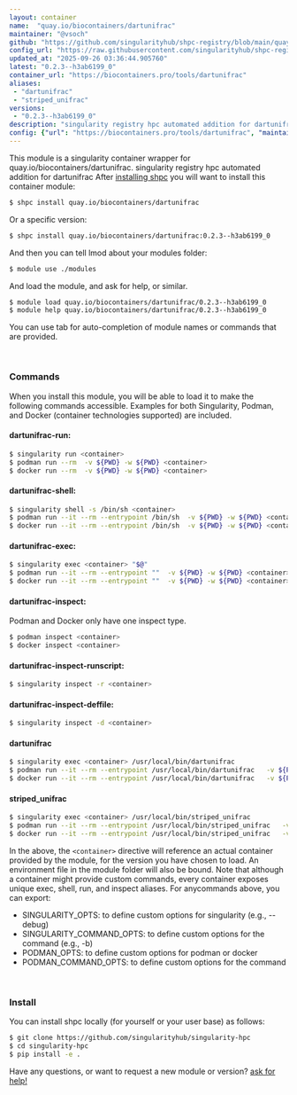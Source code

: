 ```yaml
---
layout: container
name:  "quay.io/biocontainers/dartunifrac"
maintainer: "@vsoch"
github: "https://github.com/singularityhub/shpc-registry/blob/main/quay.io/biocontainers/dartunifrac/container.yaml"
config_url: "https://raw.githubusercontent.com/singularityhub/shpc-registry/main/quay.io/biocontainers/dartunifrac/container.yaml"
updated_at: "2025-09-26 03:36:44.905760"
latest: "0.2.3--h3ab6199_0"
container_url: "https://biocontainers.pro/tools/dartunifrac"
aliases:
 - "dartunifrac"
 - "striped_unifrac"
versions:
 - "0.2.3--h3ab6199_0"
description: "singularity registry hpc automated addition for dartunifrac"
config: {"url": "https://biocontainers.pro/tools/dartunifrac", "maintainer": "@vsoch", "description": "singularity registry hpc automated addition for dartunifrac", "latest": {"0.2.3--h3ab6199_0": "sha256:43589b888cd2003e40093f81513a8fb32a2626291204461e8da5d7d3d4d808b2"}, "tags": {"0.2.3--h3ab6199_0": "sha256:43589b888cd2003e40093f81513a8fb32a2626291204461e8da5d7d3d4d808b2"}, "docker": "quay.io/biocontainers/dartunifrac", "aliases": {"dartunifrac": "/usr/local/bin/dartunifrac", "striped_unifrac": "/usr/local/bin/striped_unifrac"}}
---
```


This module is a singularity container wrapper for quay.io/biocontainers/dartunifrac.
singularity registry hpc automated addition for dartunifrac
After [installing shpc](#install) you will want to install this container module:


```bash
$ shpc install quay.io/biocontainers/dartunifrac
```

Or a specific version:

```bash
$ shpc install quay.io/biocontainers/dartunifrac:0.2.3--h3ab6199_0
```

And then you can tell lmod about your modules folder:

```bash
$ module use ./modules
```

And load the module, and ask for help, or similar.

```bash
$ module load quay.io/biocontainers/dartunifrac/0.2.3--h3ab6199_0
$ module help quay.io/biocontainers/dartunifrac/0.2.3--h3ab6199_0
```

You can use tab for auto-completion of module names or commands that are provided.

<br>

### Commands

When you install this module, you will be able to load it to make the following commands accessible.
Examples for both Singularity, Podman, and Docker (container technologies supported) are included.

#### dartunifrac-run:

```bash
$ singularity run <container>
$ podman run --rm  -v ${PWD} -w ${PWD} <container>
$ docker run --rm  -v ${PWD} -w ${PWD} <container>
```

#### dartunifrac-shell:

```bash
$ singularity shell -s /bin/sh <container>
$ podman run --it --rm --entrypoint /bin/sh  -v ${PWD} -w ${PWD} <container>
$ docker run --it --rm --entrypoint /bin/sh  -v ${PWD} -w ${PWD} <container>
```

#### dartunifrac-exec:

```bash
$ singularity exec <container> "$@"
$ podman run --it --rm --entrypoint ""  -v ${PWD} -w ${PWD} <container> "$@"
$ docker run --it --rm --entrypoint ""  -v ${PWD} -w ${PWD} <container> "$@"
```

#### dartunifrac-inspect:

Podman and Docker only have one inspect type.

```bash
$ podman inspect <container>
$ docker inspect <container>
```

#### dartunifrac-inspect-runscript:

```bash
$ singularity inspect -r <container>
```

#### dartunifrac-inspect-deffile:

```bash
$ singularity inspect -d <container>
```


#### dartunifrac

```bash
$ singularity exec <container> /usr/local/bin/dartunifrac
$ podman run --it --rm --entrypoint /usr/local/bin/dartunifrac   -v ${PWD} -w ${PWD} <container> -c " $@"
$ docker run --it --rm --entrypoint /usr/local/bin/dartunifrac   -v ${PWD} -w ${PWD} <container> -c " $@"
```


#### striped_unifrac

```bash
$ singularity exec <container> /usr/local/bin/striped_unifrac
$ podman run --it --rm --entrypoint /usr/local/bin/striped_unifrac   -v ${PWD} -w ${PWD} <container> -c " $@"
$ docker run --it --rm --entrypoint /usr/local/bin/striped_unifrac   -v ${PWD} -w ${PWD} <container> -c " $@"
```



In the above, the `<container>` directive will reference an actual container provided
by the module, for the version you have chosen to load. An environment file in the
module folder will also be bound. Note that although a container
might provide custom commands, every container exposes unique exec, shell, run, and
inspect aliases. For anycommands above, you can export:

 - SINGULARITY_OPTS: to define custom options for singularity (e.g., --debug)
 - SINGULARITY_COMMAND_OPTS: to define custom options for the command (e.g., -b)
 - PODMAN_OPTS: to define custom options for podman or docker
 - PODMAN_COMMAND_OPTS: to define custom options for the command

<br>

### Install

You can install shpc locally (for yourself or your user base) as follows:

```bash
$ git clone https://github.com/singularityhub/singularity-hpc
$ cd singularity-hpc
$ pip install -e .
```

Have any questions, or want to request a new module or version? [ask for help!](https://github.com/singularityhub/singularity-hpc/issues)
